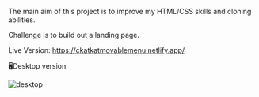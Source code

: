 The main aim of this project is to improve my HTML/CSS skills and cloning abilities.

Challenge is to build out a landing page.

Live Version: https://ckatkatmovablemenu.netlify.app/

🖥Desktop version:

![desktop](https://user-images.githubusercontent.com/109672039/189539282-0b2a7a6e-ba1f-4c27-9dec-b7e3a6452df6.gif)
